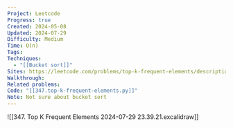 ```yaml
---
Project: Leetcode
Progress: true
Created: 2024-05-08
Updated: 2024-07-29
Difficulty: Medium
Time: O(n)
Tags: 
Techniques:
  - "[[Bucket sort]]"
Sites: https://leetcode.com/problems/top-k-frequent-elements/description/
Walkthrough: 
Related problems: 
Code: "[[347.top-k-frequent-elements.py]]"
Note: Not sure about bucket sort
---
```


![[347. Top K Frequent Elements 2024-07-29 23.39.21.excalidraw]]